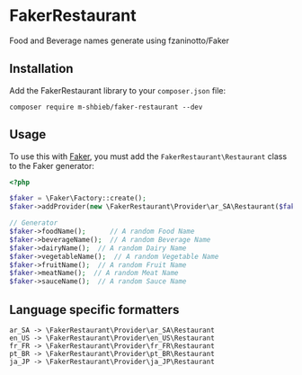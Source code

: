 FakerRestaurant
=======================

Food and Beverage names generate using fzaninotto/Faker


Installation
------------

Add the FakerRestaurant library to your `composer.json` file:

```
composer require m-shbieb/faker-restaurant --dev

```

Usage
-----

To  use this with [Faker](https://github.com/fzaninotto/Faker), you must add the `FakerRestaurant\Restaurant` class to the Faker generator:

```php
<?php

$faker = \Faker\Factory::create();
$faker->addProvider(new \FakerRestaurant\Provider\ar_SA\Restaurant($faker));

// Generator
$faker->foodName();      // A random Food Name
$faker->beverageName();  // A random Beverage Name
$faker->dairyName();  // A random Dairy Name
$faker->vegetableName();  // A random Vegetable Name
$faker->fruitName();  // A random Fruit Name
$faker->meatName();  // A random Meat Name
$faker->sauceName();  // A random Sauce Name
```

Language specific formatters
-----

```
ar_SA -> \FakerRestaurant\Provider\ar_SA\Restaurant
en_US -> \FakerRestaurant\Provider\en_US\Restaurant
fr_FR -> \FakerRestaurant\Provider\fr_FR\Restaurant
pt_BR -> \FakerRestaurant\Provider\pt_BR\Restaurant
ja_JP -> \FakerRestaurant\Provider\ja_JP\Restaurant
```
